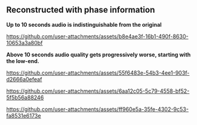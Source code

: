 ## Reconstructed with phase information

**Up to 10 seconds audio is indistinguishable from the original**

https://github.com/user-attachments/assets/b8e4ae3f-16b1-490f-8630-10653a3a80bf

**Above 10 seconds audio quality gets progressively worse, starting with the low-end.**

https://github.com/user-attachments/assets/55f6483e-54b3-4ee1-903f-d2666a0efeaf



https://github.com/user-attachments/assets/6aa12c05-5c79-4558-bf52-5f5b56a88246



https://github.com/user-attachments/assets/ff960e5a-35fe-4302-9c53-fa8531e6173e

